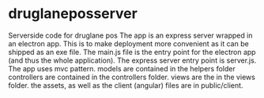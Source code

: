 # druglaneposserver
Serverside code for druglane pos
The app is an express server wrapped in an electron app. This is to make deployment more convenient as it can be shipped as an exe file.
The main.js file is the entry point for the electron app (and thus the whole application).
The express server entry point is server.js. 
The app uses mvc pattern.
models are contained in the helpers folder
controllers are contained in the controllers folder.
views are the in the views folder.
the assets, as well as the client (angular) files are in public/client.